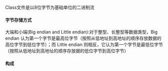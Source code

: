 Class文件是以8位字节为基础单位的二进制流

#### 字节存储方式 ####
大端和小端(Big endian and Little endian):对于整型、长整型等数据类型，Big endian 认为第一个字节是最高位字节（按照从低地址到高地址的顺序存放数据的高位字节到低位字节）；而 Little endian 则相反，它认为第一个字节是最低位字节（按照从低地址到高地址的顺序存放据的低位字节到高位字节）


#### 构成 ####
